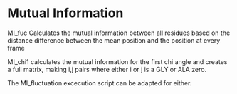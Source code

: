 # Mutual Information
MI_fuc Calculates the mutual information between all residues based on the distance difference between the mean position and the position at every frame

MI_chi1 calculates the mutual information for the first chi angle and creates a full matrix, making i,j pairs where either i or j is a GLY or ALA zero. 

The MI_fluctuation excecution script can be adapted for either.
